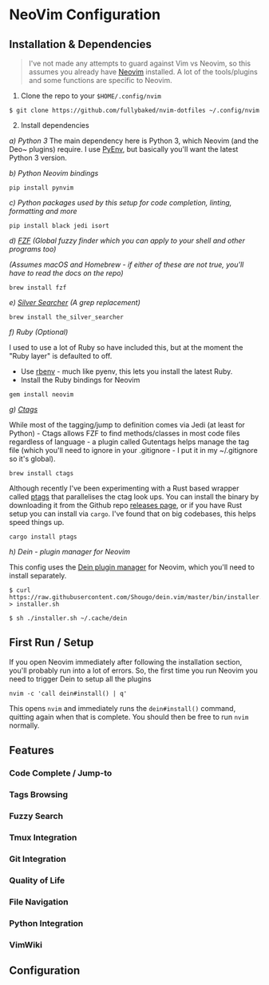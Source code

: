 # NeoVim Configuration

## Installation & Dependencies

> I've not made any attempts to guard against Vim vs Neovim, so this assumes you already have
[Neovim](https://github.com/neovim/neovim/wiki/Installing-Neovim)
installed.  A lot of the tools/plugins and some functions are specific to Neovim.

1. Clone the repo to your `$HOME/.config/nvim`

```
$ git clone https://github.com/fullybaked/nvim-dotfiles ~/.config/nvim
```

2. Install dependencies

*a) Python 3*
The main dependency here is Python 3, which Neovim (and the Deo~ plugins) require.  I use
[PyEnv](https://github.com/pyenv/pyenv), but basically you'll want the latest Python 3 version.

*b) Python Neovim bindings*

```
pip install pynvim
```

*c) Python packages used by this setup for code completion, linting, formatting and more*

```
pip install black jedi isort
```

*d) [FZF](https://github.com/junegunn/fzf) (Global fuzzy finder which you can apply to your shell and other programs too)*

_(Assumes macOS and Homebrew - if either of these are not true, you'll have to read the docs on the
repo)_

```
brew install fzf
```

*e) [Silver Searcher](https://github.com/ggreer/the_silver_searcher) (A grep replacement)*

```
brew install the_silver_searcher
```

*f) Ruby (Optional)*

I used to use a lot of Ruby so have included this, but at the moment the "Ruby layer" is defaulted
to off.

- Use [rbenv](https://github.com/rbenv/rbenv) - much like pyenv, this lets you install the latest Ruby.
- Install the Ruby bindings for Neovim 

```
gem install neovim
```

*g) [Ctags](https://github.com/universal-ctags/ctags)*

While most of the tagging/jump to definition comes via Jedi (at least for Python) - Ctags allows FZF
to find methods/classes in most code files regardless of language - a plugin called Gutentags helps
manage the tag file (which you'll need to ignore in your .gitignore - I put it in my ~/.gitignore so
it's global).

```
brew install ctags
```

Although recently I've been experimenting with a Rust based wrapper called
[ptags](https://github.com/dalance/ptags) that parallelises the ctag look
ups. You can install the binary by downloading it from the Github repo [releases
page](https://github.com/dalance/ptags/releases/), or if you have
Rust setup you can install via `cargo`. I've found that on big codebases, this helps speed things
up.

```
cargo install ptags
```

*h) Dein - plugin manager for Neovim*

This config uses the [Dein plugin manager](https://github.com/Shougo/dein.vim) for Neovim, which you'll need to install separately.

```
$ curl https://raw.githubusercontent.com/Shougo/dein.vim/master/bin/installer.sh > installer.sh

$ sh ./installer.sh ~/.cache/dein
```


## First Run / Setup

If you open Neovim immediately after following the installation section, you'll probably run into a
lot of errors.  So, the first time you run Neovim you need to trigger Dein to setup all the plugins

```
nvim -c 'call dein#install() | q'
```

This opens `nvim` and immediately runs the `dein#install()` command, quitting again when that is
complete.  You should then be free to run `nvim` normally.

## Features

### Code Complete / Jump-to

### Tags Browsing

### Fuzzy Search

### Tmux Integration

### Git Integration

### Quality of Life

### File Navigation

### Python Integration

### VimWiki

## Configuration

